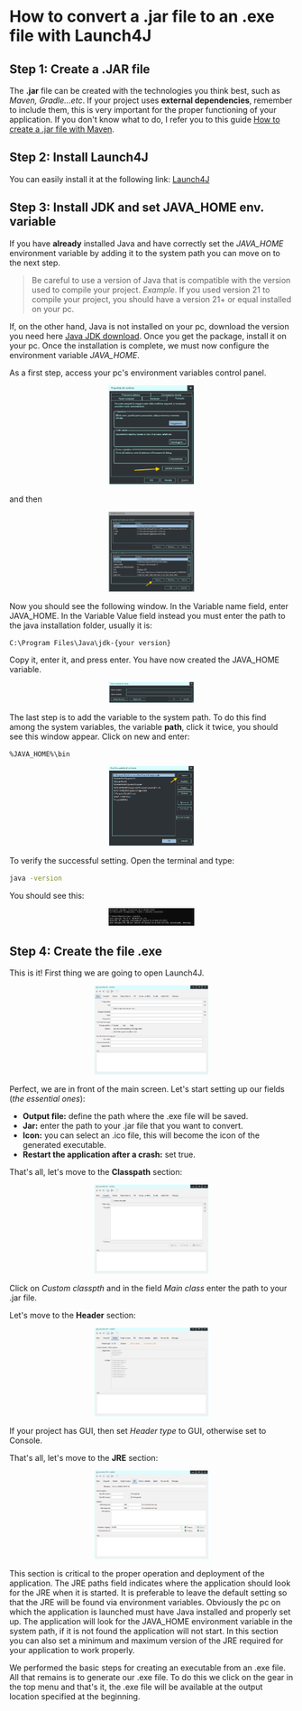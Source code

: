 # How to convert a .jar file to an .exe file with Launch4J

## Step 1: Create a .JAR file
The **.jar** file can be created with the technologies you think best, such as *Maven, Gradle...etc*. 
 If your project uses **external dependencies**, remember to include them, this is very important for the proper functioning of your application. 
If you don't know what to do, I refer you to this guide [How to create a .jar file with Maven](https://).

## Step 2: Install Launch4J
You can easily install it at the following link: [Launch4J](https://sourceforge.net/projects/launch4j/files/launch4j-3/3.50/)

## Step 3: Install JDK and set JAVA_HOME env. variable
If you have **already** installed Java and have correctly set the *JAVA_HOME* environment variable by adding it to the system path you can move on to the next step.

> Be careful to use a version of Java that is compatible with the version used to compile your project.
*Example*. If you used version 21 to compile your project, you should have a version 21+ or equal installed on your pc.

If, on the other hand, Java is not installed on your pc, download the version you need here [Java JDK download](https://www.oracle.com/java/technologies/downloads/). Once you get the package, install it on your pc. Once the installation is complete, we must now configure the environment variable *JAVA_HOME*.

As a first step, access your pc's environment variables control panel.

<p align="center">
  <img alt="img" width="30%" src="IMG/photo1.png">
</p>
and then
<p align="center">
  <img alt="img" width="30%" src="IMG/photo2.png">
</p>
Now you should see the following window. In the Variable name field, enter JAVA_HOME. In the Variable Value field instead you must enter the path to the java installation folder, usually it is:

```
C:\Program Files\Java\jdk-{your version} 
```
Copy it, enter it, and press enter. You have now created the JAVA_HOME variable.
<p align="center">
  <img alt="img" width="30%" src="IMG/photo3.png">
</p>

The last step is to add the variable to the system path. To do this find among the system variables, the variable **path**, click it twice, you should see this window appear. 
Click on new and enter:

```
%JAVA_HOME%\bin
```

<p align="center">
  <img alt="img" width="30%" src="IMG/photo4.png">
</p>

To verify the successful setting. Open the terminal and type:
```bash
java -version
```

You should see this:

<p align="center">
  <img alt="img" width="30%" src="IMG/photo5.png">
</p>

## Step 4: Create the file .exe 

This is it! First thing we are going to open Launch4J. 
<p align="center">
  <img alt="img" width="40%" src="IMG/photo6.png">
</p>

Perfect, we are in front of the main screen. Let's start setting up our fields (*the essential ones*):

- **Output file:** define the path where the .exe file will be saved.
- **Jar:** enter the path to your .jar file that you want to convert.
- **Icon:** you can select an .ico file, this will become the icon of the generated executable.
- **Restart the application after a crash:** set true.

That's all, let's move to the **Classpath** section:

<p align="center">
  <img alt="img" width="40%" src="IMG/photo7.png">
</p>

Click on *Custom classpth* and in the field *Main class* enter the path to your .jar file.

Let's move to the **Header** section:

<p align="center">
  <img alt="img" width="40%" src="IMG/photo8.png">
</p>

If your project has GUI, then set *Header type* to GUI, otherwise set to Console.

That's all, let's move to the **JRE** section:

<p align="center">
  <img alt="img" width="40%" src="IMG/photo9.png">
</p>

This section is critical to the proper operation and deployment of the application. The JRE paths field indicates where the application should look for the JRE when it is started. It is preferable to leave the default setting so that the JRE will be found via environment variables. Obviously the pc on which the application is launched must have Java installed and properly set up. 
The application will look for the JAVA_HOME environment variable in the system path, if it is not found the application will not start.
In this section you can also set a minimum and maximum version of the JRE required for your application to work properly.

We performed the basic steps for creating an executable from an .exe file. All that remains is to generate our .exe file. To do this we click on the gear in the top menu and that's it, the .exe file will be available at the output location specified at the beginning. 